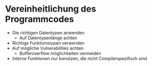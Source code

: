 # Vereinheitlichung des Programmcodes

- Die richtigen Datentypen anwenden </br>
   - Auf Datentypenlänge achten
- Richtige Funktionstypen verwenden
- Auf mögliche Vulnerabilities achten
  - Bufferoverflow möglichkeiten vermeiden
- Interne Funktionen nur benutzen, die nicht Compilerspezifisch sind 

